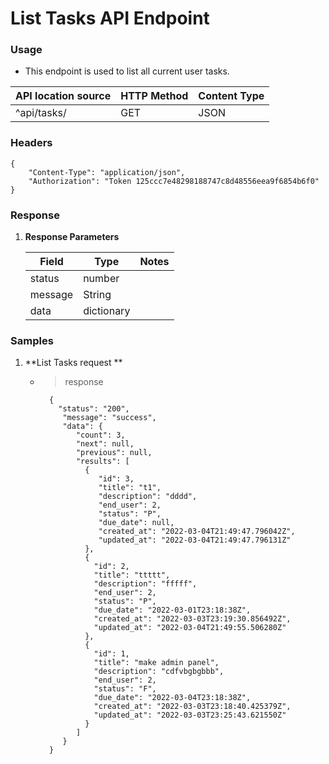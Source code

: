 # List Tasks API Endpoint


### Usage

* This endpoint is used to list all current user tasks.


|  API location source | HTTP Method	 | Content Type	|
 |--------------|---	            |---
|  ^api/tasks/  | GET          |     JSON      |


### Headers
```
{
    "Content-Type": "application/json",
    "Authorization": "Token 125ccc7e48298188747c8d48556eea9f6854b6f0"
}
```

### Response
1. **Response Parameters**

    |  Field   | Type       | Notes                 |
    |------------|--------------|---	       |
    |  status  | number     |                       |
    |  message | String     |                       |
    |  data | dictionary |  |


### Samples

1. **List Tasks request **

    * > response

            {
              "status": "200",
               "message": "success",
               "data": {
                  "count": 3,
                  "next": null,
                  "previous": null,
                  "results": [
                    {
                       "id": 3,
                       "title": "t1",
                       "description": "dddd",
                       "end_user": 2,
                       "status": "P",
                       "due_date": null,
                       "created_at": "2022-03-04T21:49:47.796042Z",
                       "updated_at": "2022-03-04T21:49:47.796131Z"
                    },
                    {
                      "id": 2,
                      "title": "ttttt",
                      "description": "fffff",
                      "end_user": 2,
                      "status": "P",
                      "due_date": "2022-03-01T23:18:38Z",
                      "created_at": "2022-03-03T23:19:30.856492Z",
                      "updated_at": "2022-03-04T21:49:55.506280Z"
                    },
                    {
                      "id": 1,
                      "title": "make admin panel",
                      "description": "cdfvbgbgbbb",
                      "end_user": 2,
                      "status": "F",
                      "due_date": "2022-03-04T23:18:38Z",
                      "created_at": "2022-03-03T23:18:40.425379Z",
                      "updated_at": "2022-03-03T23:25:43.621550Z"
                    }
                  ]
               }
            }
